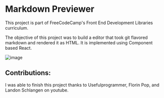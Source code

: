 # Markdown Previewer

This project is part of FreeCodeCamp's Front End Development Libraries curriculum.

The objective of this project was to build a editor that took git flavored markdown and rendered it as HTML. It is implemented using Component based React.

![image](https://user-images.githubusercontent.com/105807191/226054290-e98f32f4-0a04-4003-a52d-a1a5c1d653fa.png)


## Contributions: 
I was able to finish this project thanks to Usefulprogrammer, Florin Pop, and Landon Schlangen on youtube.
